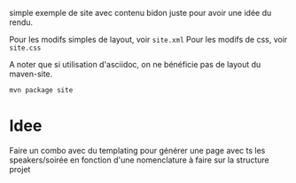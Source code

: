simple exemple de site avec contenu bidon juste pour avoir une idée du rendu.

Pour les modifs simples de layout, voir `site.xml`
Pour les modifs de css, voir `site.css`

A noter que si utilisation d'asciidoc, on ne bénéficie pas de layout du maven-site.

```bash
mvn package site
```

# Idee

Faire un combo avec du templating pour générer une page avec ts les speakers/soirée en fonction d'une nomenclature à faire sur la structure projet
